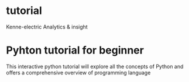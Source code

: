 # tutorial
 Kenne-electric Analytics &amp; insight
 # Pyhton tutorial for beginner
This interactive python tutorial will explore all the concepts of Python and offers a comprehensive overview of programming language
